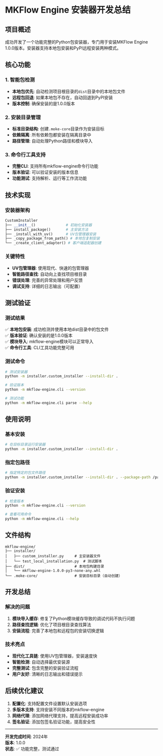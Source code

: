 # MKFlow Engine 安装器开发总结

## 项目概述

成功开发了一个功能完整的Python包安装器，专门用于安装MKFlow Engine 1.0.0版本。安装器支持本地包安装和PyPI远程安装两种模式。

## 核心功能

### 1. 智能包检测
- **本地包优先**: 自动检测项目根目录的`dist`目录中的本地包文件
- **远程包回退**: 如果本地包不存在，自动回退到PyPI安装
- **版本控制**: 确保安装的是1.0.0版本

### 2. 安装目录管理
- **标准目录结构**: 创建`.moke-core`目录作为安装目标
- **依赖隔离**: 所有依赖包都安装在隔离目录中
- **路径管理**: 自动处理Python路径和模块导入

### 3. 命令行工具支持
- **完整CLI**: 支持所有mkflow-engine命令行功能
- **版本验证**: 可以验证安装的版本信息
- **功能测试**: 支持解析、运行等工作流功能

## 技术实现

### 安装器架构
```python
CustomInstaller
├── __init__()              # 初始化安装器
├── install_package()       # 主安装方法
├── _install_with_uv()      # UV包管理器安装
├── _copy_package_from_path() # 本地包复制安装
└── _create_client_adapter() # 客户端适配器创建
```

### 关键特性
- **UV包管理器**: 使用现代、快速的包管理器
- **智能路径查找**: 自动向上查找项目根目录
- **错误处理**: 完善的异常处理和用户反馈
- **调试支持**: 详细的日志输出（可配置）

## 测试验证

### 测试结果
✅ **本地包安装**: 成功检测并使用本地dist目录中的包文件  
✅ **版本验证**: 确认安装的是1.0.0版本  
✅ **模块导入**: mkflow-engine模块可以正常导入  
✅ **命令行工具**: CLI工具功能完整可用  

### 测试命令
```bash
# 测试安装器
python -m installer.custom_installer --install-dir .

# 验证版本
python -m mkflow-engine.cli --version

# 测试功能
python -m mkflow-engine.cli parse --help
```

## 使用说明

### 基本安装
```bash
# 在目标目录运行安装器
python -m installer.custom_installer --install-dir .
```

### 指定包路径
```bash
# 指定特定的包文件路径
python -m installer.custom_installer --install-dir . --package-path /path/to/package.whl
```

### 验证安装
```bash
# 检查版本
python -m mkflow-engine.cli --version

# 查看可用命令
python -m mkflow-engine.cli --help
```

## 文件结构

```
mkflow-engine/
├── installer/
│   ├── custom_installer.py     # 主安装器文件
│   └── test_local_installation.py  # 测试脚本
├── dist/                       # 本地包构建目录
│   └── mkflow-engine-1.0.0-py3-none-any.whl
└── .moke-core/                 # 安装目标目录（自动创建）
```

## 开发总结

### 解决的问题
1. **模块导入缓存**: 修复了Python模块缓存导致的调试代码不执行问题
2. **路径查找逻辑**: 优化了项目根目录查找算法
3. **安装流程**: 完善了本地包和远程包的安装切换逻辑

### 技术亮点
- **现代化工具链**: 使用UV包管理器，安装速度快
- **智能检测**: 自动选择最优安装源
- **完整测试**: 包含完整的安装验证流程
- **用户友好**: 清晰的日志输出和错误提示

## 后续优化建议

1. **配置化**: 支持配置文件设置默认安装选项
2. **多版本支持**: 支持安装不同版本的mkflow-engine
3. **网络代理**: 添加网络代理支持，提高远程安装成功率
4. **签名验证**: 添加包签名验证功能，提高安全性

---

**开发完成时间**: 2024年  
**版本**: 1.0.0  
**状态**: ✅ 功能完整，测试通过